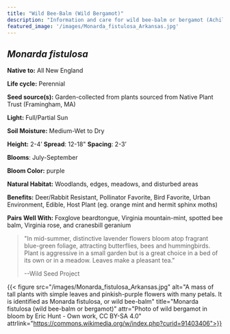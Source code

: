 ```yaml
---
title: "Wild Bee-Balm (Wild Bergamot)"
description: "Information and care for wild bee-balm or bergamot (Achillea millefolium), sold at Red Trillium Gardens"
featured_image: '/images/Monarda_fistulosa_Arkansas.jpg'
---
```


## _Monarda fistulosa_

**Native to:**  All New England

**Life cycle:** Perennial

**Seed source(s):** Garden-collected from plants sourced from Native Plant Trust (Framingham, MA)

**Light:** Full/Partial Sun

**Soil Moisture:** Medium-Wet to Dry

**Height:** 2-4’  **Spread**: 12-18"  **Spacing**: 2-3’

**Blooms**: July-September

**Bloom Color:** purple

**Natural Habitat:** Woodlands, edges, meadows, and disturbed areas

**Benefits:** Deer/Rabbit Resistant, Pollinator Favorite, Bird Favorite, Urban Environment, Edible, Host Plant (eg. orange mint and hermit sphinx moths)

**Pairs Well With:** Foxglove beardtongue, Virginia mountain-mint, spotted bee balm, Virginia rose, and cranesbill geranium

> "In mid-summer, distinctive lavender flowers bloom atop fragrant blue-green foliage, attracting butterflies, bees and hummingbirds. Plant is aggressive in a small garden but is a great choice in a bed of its own or in a meadow. Leaves make a pleasant tea."
> 
> --Wild Seed Project

{{< figure src="/images/Monarda_fistulosa_Arkansas.jpg" alt="A mass of tall plants with simple leaves and  pinkish-purple flowers with many petals. It is identified as Monarda fistulosa, or wild bee-balm" title="Monarda fistulosa (wild bee-balm or bergamot)" attr="Photo of wild bergamot in bloom by Eric Hunt - Own work, CC BY-SA 4.0" attrlink="https://commons.wikimedia.org/w/index.php?curid=91403406">}}
